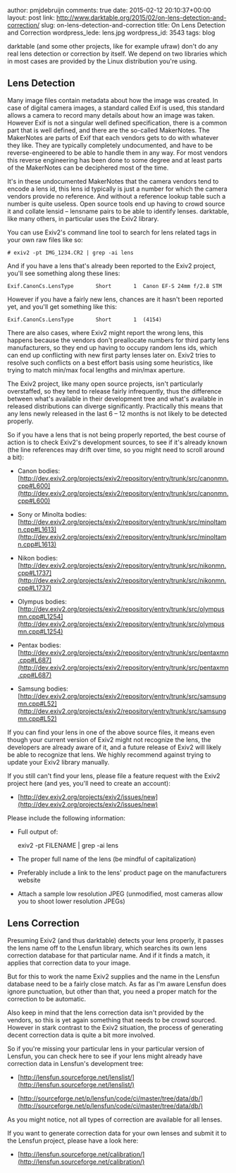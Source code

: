 author: pmjdebruijn
comments: true
date: 2015-02-12 20:10:37+00:00
layout: post
link: http://www.darktable.org/2015/02/on-lens-detection-and-correction/
slug: on-lens-detection-and-correction
title: On Lens Detection and Correction
wordpress_lede: lens.jpg
wordpress_id: 3543
tags: blog

darktable (and some other projects, like for example ufraw) don't do any real lens detection or correction by itself. We depend on two libraries which in most cases are provided by the Linux distribution you're using.


## Lens Detection


Many image files contain metadata about how the image was created. In case of digital camera images, a standard called Exif is used, this standard allows a camera to record many details about how an image was taken. However Exif is not a singular well defined specification, there is a common part that is well defined, and there are the so-called MakerNotes. The MakerNotes are parts of Exif that each vendors gets to do with whatever they like. They are typically completely undocumented, and have to be reverse-engineered to be able to handle them in any way. For most vendors this reverse engineering has been done to some degree and at least parts of the MakerNotes can be deciphered most of the time.

It's in these undocumented MakerNotes that the camera vendors tend to encode a lens id, this lens id typically is just a number for which the camera vendors provide no reference. And without a reference lookup table such a number is quite useless. Open source tools end up having to crowd source it and collate lensid – lensname pairs to be able to identify lenses. darktable, like many others, in particular uses the Exiv2 library.

You can use Exiv2's command line tool to search for lens related tags in your own raw files like so:

    
    # exiv2 -pt IMG_1234.CR2 | grep -ai lens


And if you have a lens that's already been reported to the Exiv2 project, you'll see something along these lines:

    
    Exif.CanonCs.LensType       Short       1  Canon EF-S 24mm f/2.8 STM


However if you have a fairly new lens, chances are it hasn't been reported yet, and you'll get something like this:

    
    Exif.CanonCs.LensType       Short       1  (4154)


There are also cases, where Exiv2 might report the wrong lens, this happens because the vendors don't preallocate numbers for third party lens manufacturers, so they end up having to occupy random lens ids, which can end up conflicting with new first party lenses later on. Exiv2 tries to resolve such conflicts on a best effort basis using some heuristics, like trying to match min/max focal lengths and min/max aperture.

The Exiv2 project, like many open source projects, isn't particularly overstaffed, so they tend to release fairly infrequently, thus the difference between what's available in their development tree and what's available in released distributions can diverge significantly. Practically this means that any lens newly released in the last 6 – 12 months is not likely to be detected properly.

So if you have a lens that is not being properly reported, the best course of action is to check Exiv2's development sources, to see if it's already known (the line references may drift over time, so you might need to scroll around a bit):



	
  * Canon bodies: [http://dev.exiv2.org/projects/exiv2/repository/entry/trunk/src/canonmn.cpp#L600](http://dev.exiv2.org/projects/exiv2/repository/entry/trunk/src/canonmn.cpp#L600)

	
  * Sony or Minolta bodies: [http://dev.exiv2.org/projects/exiv2/repository/entry/trunk/src/minoltamn.cpp#L1613](http://dev.exiv2.org/projects/exiv2/repository/entry/trunk/src/minoltamn.cpp#L1613)

	
  * Nikon bodies: [http://dev.exiv2.org/projects/exiv2/repository/entry/trunk/src/nikonmn.cpp#L1737](http://dev.exiv2.org/projects/exiv2/repository/entry/trunk/src/nikonmn.cpp#L1737)

	
  * Olympus bodies: [http://dev.exiv2.org/projects/exiv2/repository/entry/trunk/src/olympusmn.cpp#L1254](http://dev.exiv2.org/projects/exiv2/repository/entry/trunk/src/olympusmn.cpp#L1254)

	
  * Pentax bodies: [http://dev.exiv2.org/projects/exiv2/repository/entry/trunk/src/pentaxmn.cpp#L687](http://dev.exiv2.org/projects/exiv2/repository/entry/trunk/src/pentaxmn.cpp#L687)

	
  * Samsung bodies: [http://dev.exiv2.org/projects/exiv2/repository/entry/trunk/src/samsungmn.cpp#L52](http://dev.exiv2.org/projects/exiv2/repository/entry/trunk/src/samsungmn.cpp#L52)


If you can find your lens in one of the above source files, it means even though your current version of Exiv2 might not recognize the lens, the developers are already aware of it, and a future release of Exiv2 will likely be able to recognize that lens. We highly recommend against trying to update your Exiv2 library manually.

If you still can't find your lens, please file a feature request with the Exiv2 project here (and yes, you'll need to create an account):

	
  * [http://dev.exiv2.org/projects/exiv2/issues/new](http://dev.exiv2.org/projects/exiv2/issues/new)


Please include the following information:

	
  * Full output of:

    
    exiv2 -pt FILENAME | grep -ai lens




	
  * The proper full name of the lens (be mindful of capitalization)

	
  * Preferably include a link to the lens' product page on the manufacturers website

	
  * Attach a sample low resolution JPEG (unmodified, most cameras allow you to shoot lower resolution JPEGs)




## Lens Correction


Presuming Exiv2 (and thus darktable) detects your lens properly, it passes the lens name off to the Lensfun library, which searches its own lens correction database for that particular name. And if it finds a match, it applies that correction data to your image.

But for this to work the name Exiv2 supplies and the name in the Lensfun database need to be a fairly close match. As far as I'm aware Lensfun does ignore punctuation, but other than that, you need a proper match for the correction to be automatic.

Also keep in mind that the lens correction data isn't provided by the vendors, so this is yet again something that needs to be crowd sourced. However in stark contrast to the Exiv2 situation, the process of generating decent correction data is quite a bit more involved.

So if you're missing your particular lens in your particular version of Lensfun, you can check here to see if your lens might already have correction data in Lensfun's development tree:



	
  * [http://lensfun.sourceforge.net/lenslist/](http://lensfun.sourceforge.net/lenslist/)

	
  * [http://sourceforge.net/p/lensfun/code/ci/master/tree/data/db/](http://sourceforge.net/p/lensfun/code/ci/master/tree/data/db/)


As you might notice, not all types of correction are available for all lenses.

If you want to generate correction data for your own lenses and submit it to the Lensfun project, please have a look here:

	
  * [http://lensfun.sourceforge.net/calibration/](http://lensfun.sourceforge.net/calibration/)



